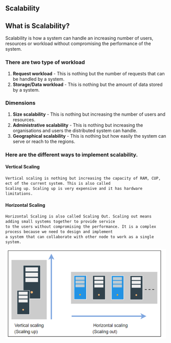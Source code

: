 ## Scalability

## What is Scalability?
Scalability is how a system can handle an increasing number of users, resources or workload without compromising the 
performance of the system.

### There are two type of workload
1. **Request workload** - This is nothing but the number of requests that can be handled by a system.
2. **Storage/Data workload** - This is nothing but the amount of data stored by a system.

### Dimensions
1. **Size scalability** - This is nothing but increasing the number of users and resources.
2. **Administrative scalability** - This is nothing but increasing the organisations and users the distributed system can handle.
3. **Geographical scalability** - This is nothing but how easily the system can serve or reach to the regions.

### Here are the different ways to implement scalability.
#### Vertical Scaling
    Vertical scaling is nothing but increasing the capacity of RAM, CUP, ect of the current system. This is also called 
    Scaling up. Scaling up is very expensive and it has hardware limitations.
#### Horizontal Scaling
    Horizontal Scaling is also called Scaling Out. Scaling out means adding small systems together to provide service 
    to the users without compromising the performance. It is a complex process because we need to design and implement 
    a system that can collaborate with other node to work as a single system.

![Scalability.png](res/Scalability.png)